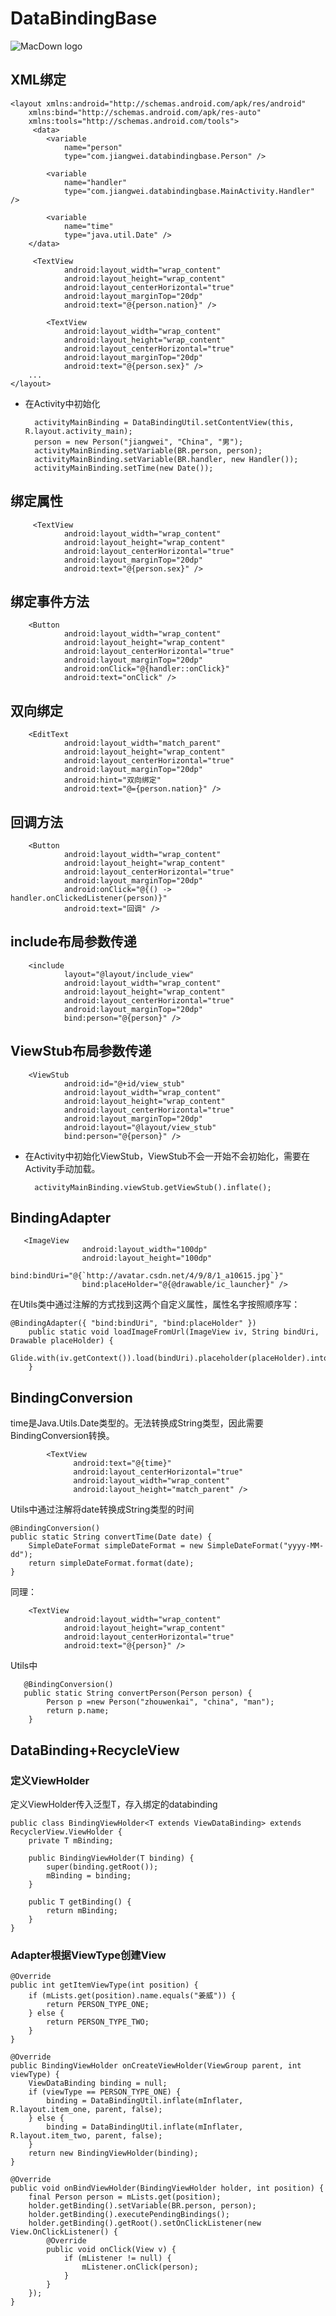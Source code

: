 # DataBindingBase
![MacDown logo](https://timgsa.baidu.com/timg?image&quality=80&size=b9999_10000&sec=1494229063511&di=b4c2b601c2648f46295b1c14cfb3ba32&imgtype=0&src=http%3A%2F%2Fwww.7dapei.com%2Fimages%2F201408a%2F939.6.jpg)

## XML绑定
	
	<layout xmlns:android="http://schemas.android.com/apk/res/android"
    	xmlns:bind="http://schemas.android.com/apk/res-auto"
    	xmlns:tools="http://schemas.android.com/tools">
		 <data>
	        <variable
	            name="person"
	            type="com.jiangwei.databindingbase.Person" />
	
	        <variable
	            name="handler"
	            type="com.jiangwei.databindingbase.MainActivity.Handler" />
	
	        <variable
	            name="time"
	            type="java.util.Date" />
	    </data>
	    
	     <TextView
                android:layout_width="wrap_content"
                android:layout_height="wrap_content"
                android:layout_centerHorizontal="true"
                android:layout_marginTop="20dp"
                android:text="@{person.nation}" />

            <TextView
                android:layout_width="wrap_content"
                android:layout_height="wrap_content"
                android:layout_centerHorizontal="true"
                android:layout_marginTop="20dp"
                android:text="@{person.sex}" />
	    ...
    </layout>
    
* 在Activity中初始化

		activityMainBinding = DataBindingUtil.setContentView(this, R.layout.activity_main);
        person = new Person("jiangwei", "China", "男");
        activityMainBinding.setVariable(BR.person, person);
        activityMainBinding.setVariable(BR.handler, new Handler());
        activityMainBinding.setTime(new Date());
    
## 绑定属性
		
		 <TextView
                android:layout_width="wrap_content"
                android:layout_height="wrap_content"
                android:layout_centerHorizontal="true"
                android:layout_marginTop="20dp"
                android:text="@{person.sex}" />
## 绑定事件方法

		<Button
                android:layout_width="wrap_content"
                android:layout_height="wrap_content"
                android:layout_centerHorizontal="true"
                android:layout_marginTop="20dp"
                android:onClick="@{handler::onClick}"
                android:text="onClick" />
               
## 双向绑定

		<EditText
                android:layout_width="match_parent"
                android:layout_height="wrap_content"
                android:layout_centerHorizontal="true"
                android:layout_marginTop="20dp"
                android:hint="双向绑定"
                android:text="@={person.nation}" />
                
## 回调方法

		<Button
                android:layout_width="wrap_content"
                android:layout_height="wrap_content"
                android:layout_centerHorizontal="true"
                android:layout_marginTop="20dp"
                android:onClick="@{() -> handler.onClickedListener(person)}"
                android:text="回调" />
                
## include布局参数传递
		<include
                layout="@layout/include_view"
                android:layout_width="wrap_content"
                android:layout_height="wrap_content"
                android:layout_centerHorizontal="true"
                android:layout_marginTop="20dp"
                bind:person="@{person}" />
                
## ViewStub布局参数传递
		<ViewStub
                android:id="@+id/view_stub"
                android:layout_width="wrap_content"
                android:layout_height="wrap_content"
                android:layout_centerHorizontal="true"
                android:layout_marginTop="20dp"
                android:layout="@layout/view_stub"
                bind:person="@{person}" />
           
* 在Activity中初始化ViewStub，ViewStub不会一开始不会初始化，需要在Activity手动加载。

	  	activityMainBinding.viewStub.getViewStub().inflate();
	  	
## BindingAdapter

	   <ImageView
	                android:layout_width="100dp"
	                android:layout_height="100dp"
	                bind:bindUri="@{`http://avatar.csdn.net/4/9/8/1_a10615.jpg`}"
	                bind:placeHolder="@{@drawable/ic_launcher}" />
	                
在Utils类中通过注解的方式找到这两个自定义属性，属性名字按照顺序写：

	@BindingAdapter({ "bind:bindUri", "bind:placeHolder" })
	    public static void loadImageFromUrl(ImageView iv, String bindUri, Drawable placeHolder) {
	        Glide.with(iv.getContext()).load(bindUri).placeholder(placeHolder).into(iv);
	    }
	    
## BindingConversion
time是Java.Utils.Date类型的。无法转换成String类型，因此需要BindingConversion转换。

			<TextView
		          android:text="@{time}"
		          android:layout_centerHorizontal="true"
		          android:layout_width="wrap_content"
		          android:layout_height="match_parent" />
		          
Utils中通过注解将date转换成String类型的时间
		          
	@BindingConversion()
    public static String convertTime(Date date) {
        SimpleDateFormat simpleDateFormat = new SimpleDateFormat("yyyy-MM-dd");
        return simpleDateFormat.format(date);
    }
    
同理：    
    
		<TextView
		        android:layout_width="wrap_content"
		        android:layout_height="wrap_content"
		        android:layout_centerHorizontal="true"
		        android:text="@{person}" />
		        
Utils中

	   @BindingConversion()
	   public static String convertPerson(Person person) {
	        Person p =new Person("zhouwenkai", "china", "man");
	        return p.name;
	    }
	    
## DataBinding+RecycleView

### 定义ViewHolder
定义ViewHolder传入泛型T，存入绑定的databinding

		
	public class BindingViewHolder<T extends ViewDataBinding> extends RecyclerView.ViewHolder {
	    private T mBinding;
	
	    public BindingViewHolder(T binding) {
	        super(binding.getRoot());
	        mBinding = binding;
	    }
	
	    public T getBinding() {
	        return mBinding;
	    }
	}
	
### Adapter根据ViewType创建View

	@Override
    public int getItemViewType(int position) {
        if (mLists.get(position).name.equals("姜威")) {
            return PERSON_TYPE_ONE;
        } else {
            return PERSON_TYPE_TWO;
        }
    }

    @Override
    public BindingViewHolder onCreateViewHolder(ViewGroup parent, int viewType) {
        ViewDataBinding binding = null;
        if (viewType == PERSON_TYPE_ONE) {
            binding = DataBindingUtil.inflate(mInflater, R.layout.item_one, parent, false);
        } else {
            binding = DataBindingUtil.inflate(mInflater, R.layout.item_two, parent, false);
        }
        return new BindingViewHolder(binding);
    }
    
    @Override
    public void onBindViewHolder(BindingViewHolder holder, int position) {
        final Person person = mLists.get(position);
        holder.getBinding().setVariable(BR.person, person);
        holder.getBinding().executePendingBindings();
        holder.getBinding().getRoot().setOnClickListener(new View.OnClickListener() {
            @Override
            public void onClick(View v) {
                if (mListener != null) {
                    mListener.onClick(person);
                }
            }
        });
    }

                
                
                
                
                
                
                
                
                
                
                